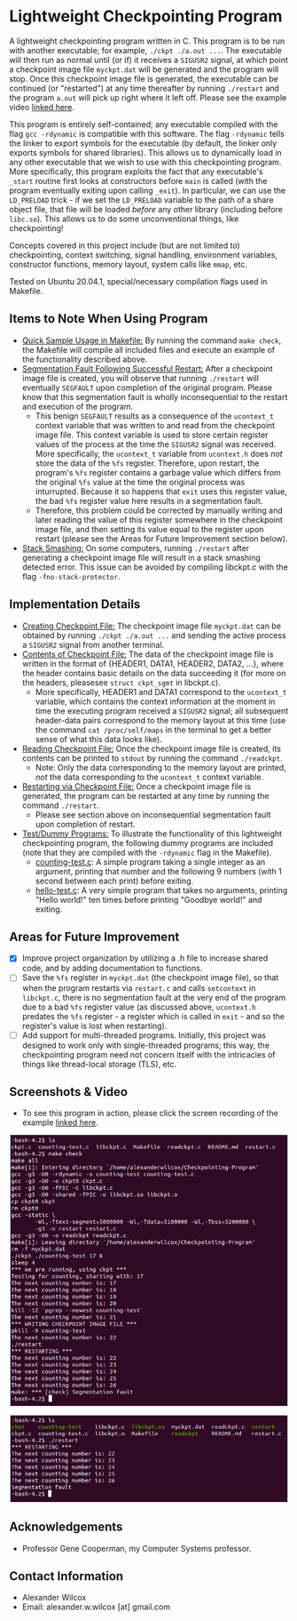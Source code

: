 # Lightweight Checkpointing Program

A lightweight checkpointing program written in C. This program is to be run with another executable; for example, `./ckpt ./a.out ...`. The executable will then run as normal until (or if) it receives a `SIGUSR2` signal, at which point a checkpoint image file `myckpt.dat` will be generated and the program will stop. Once this checkpoint image file is generated, the executable can be continued (or "restarted") at any time thereafter by running `./restart` and the program `a.out` will pick up right where it left off. Please see the example video [linked here](https://www.youtube.com/watch?v=FrD10-QyvNs).

This program is entirely self-contained; any executable compiled with the flag `gcc -rdynamic` is compatible with this software. The flag `-rdynamic` tells the linker to export symbols for the executable (by default, the linker only exports symbols for shared libraries). This allows us to dynamically load in any other executable that we wish to use with this checkpointing program. More specifically, this program exploits the fact that any executable's `_start` routine first looks at constructors before `main` is called (with the program eventually exiting upon calling `_exit`). In particular, we can use the `LD_PRELOAD` trick - if we set the `LD_PRELOAD` variable to the path of a share object file, that file will be loaded *before* any other library (including before `libc.so`). This allows us to do some unconventional things, like checkpointing!  

Concepts covered in this project include (but are not limited to) checkpointing, context switching, signal handling, environment variables, constructor functions, memory layout, system calls like `mmap`, etc. 

Tested on Ubuntu 20.04.1, special/necessary compilation flags used in Makefile.

## Items to Note When Using Program
- <ins>Quick Sample Usage in Makefile:</ins> By running the command `make check`, the Makefile will compile all included files and execute an example of the functionality described above.
- <ins>Segmentation Fault Following Successful Restart:</ins> After a checkpoint image file is created, you will observe that running `./restart` will eventually `SEGFAULT` upon completion of the original program. Please know that this segmentation fault is wholly inconsequential to the restart and execution of the program. 
  - This benign `SEGFAULT` results as a consequence of the `ucontext_t` context variable that was written to and read from the checkpoint image file. This context variable is used to store certain register values of the process at the time the `SIGUSR2` signal was received. More specifically, the `ucontext_t` variable from `ucontext.h` does *not* store the data of the `%fs` register. Therefore, upon restart, the program's `%fs` register contains a garbage value which differs from the original `%fs` value at the time the original process was inturrupted. Because it so happens that `exit` uses this register value, the bad `%fs` register value here results in a segmentation fault. 
  - Therefore, this problem could be corrected by manually writing and later reading the value of this register somewhere in the checkpoint image file, and then setting its value equal to the register upon restart (please see the Areas for Future Improvement section below).
- <ins>Stack Smashing:</ins> On some computers, running `./restart` after generating a checkpoint image file will result in a stack smashing detected error. This issue can be avoided by compiling libckpt.c with the flag `-fno-stack-protector`.

## Implementation Details
- <ins>Creating Checkpoint File:</ins> The checkpoint image file `myckpt.dat` can be obtained by running `./ckpt ./a.out ...` and sending the active process a `SIGUSR2` signal from another terminal.
- <ins>Contents of Checkpoint File:</ins> The data of the checkpoint image file is written in the format of {HEADER1, DATA1, HEADER2, DATA2, ...}, where the header contains basic details on the data succeeding it (for more on the headers, pleasesee `struct ckpt_sgmt` in libckpt.c).
  - More specifically, HEADER1 and DATA1 correspond to the `ucontext_t` variable, which contains the context information at the moment in time the executing program received a `SIGUSR2` signal; all subsequent header-data pairs correspond to the memory layout at this time (use the command `cat /proc/self/maps` in the terminal to get a better sense of what this data looks like).
- <ins>Reading Checkpoint File:</ins> Once the checkpoint image file is created, its contents can be printed to `stdout` by running the command `./readckpt`.
  - Note: Only the data corresponding to the memory layout are printed, *not* the data corresponding to the `ucontext_t` context variable.
- <ins>Restarting via Checkpoint File:</ins> Once a checkpoint image file is generated, the program can be restarted at any time by running the command `./restart`.
  - Please see section above on inconsequential segmentation fault upon completion of restart.
- <ins>Test/Dummy Programs:</ins> To illustrate the functionality of this lightweight checkpointing program, the following dummy programs are included (note that they are compiled with the `-rdynamic` flag in the Makefile).
  - <ins>counting-test.c</ins>: A simple program taking a single integer as an argument, printing that number and the following 9 numbers (with 1 second between each print) before exiting.
  - <ins>hello-test.c</ins>: A very simple program that takes no arguments, printing "Hello world!" ten times before printing "Goodbye world!" and exiting. 

## Areas for Future Improvement

- [x] Improve project organization by utilizing a .h file to increase shared code, and by adding documentation to functions.
- [ ] Save the `%fs` register in `myckpt.dat` (the checkpoint image file), so that when the program restarts via `restart.c` and calls `setcontext` in `libckpt.c`, there is no segmentation fault at the very end of the program due to a bad `%fs` register value (as discussed above, `ucontext.h` predates the `%fs` register - a register which is called in `exit` - and so the register's value is lost when restarting).  
- [ ] Add support for multi-threaded programs. Initially, this project was designed to work only with single-threaded programs; this way, the checkpointing program need not concern itself with the intricacies of things like thread-local storage (TLS), etc.

## Screenshots & Video

  - To see this program in action, please click the screen recording of the example [linked here](https://www.youtube.com/watch?v=FrD10-QyvNs).

<p align="center">
  <img src="https://github.com/alex-w-99/Checkpointing-Program/blob/main/Images/checkpointing_screenshot1.png" width="500">
</p>

<p align="center">
<img src="https://github.com/alex-w-99/Checkpointing-Program/blob/main/Images/checkpointing_screenshot2.png" width="500">
</p>

## Acknowledgements 

- Professor Gene Cooperman, my Computer Systems professor.

## Contact Information

- Alexander Wilcox
- Email: alexander.w.wilcox [at] gmail.com
